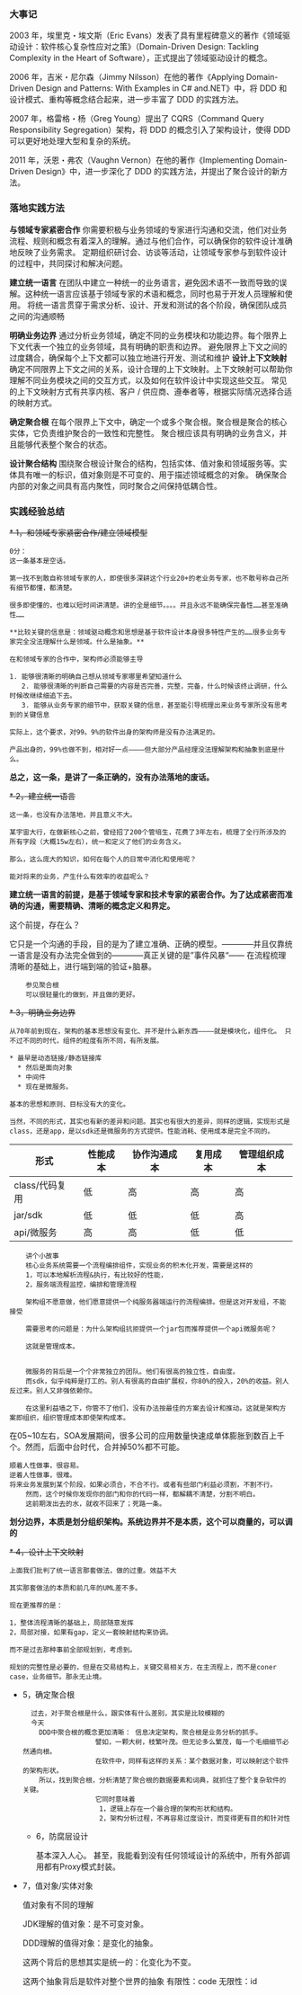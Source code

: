 ### 大事记

2003 年，埃里克・埃文斯（Eric Evans）发表了具有里程碑意义的著作《领域驱动设计：软件核心复杂性应对之策》（Domain-Driven Design:
Tackling Complexity in the Heart of Software），正式提出了领域驱动设计的概念。

2006 年，吉米・尼尔森（Jimmy Nilsson）在他的著作《Applying Domain-Driven Design and Patterns: With Examples in C#
and.NET》中，将 DDD 和设计模式、重构等概念结合起来，进一步丰富了 DDD 的实践方法。

2007 年，格雷格・杨（Greg Young）提出了 CQRS（Command Query Responsibility Segregation）架构，将 DDD 的概念引入了架构设计，使得
DDD 可以更好地处理大型和复杂的系统。

2011 年，沃恩・弗农（Vaughn Vernon）在他的著作《Implementing Domain-Driven Design》中，进一步深化了 DDD 的实践方法，并提出了聚合设计的新方法。

### 落地实践方法

**与领域专家紧密合作**
你需要积极与业务领域的专家进行沟通和交流，他们对业务流程、规则和概念有着深入的理解。通过与他们合作，可以确保你的软件设计准确地反映了业务需求。
定期组织研讨会、访谈等活动，让领域专家参与到软件设计的过程中，共同探讨和解决问题。

**建立统一语言**
在团队中建立一种统一的业务语言，避免因术语不一致而导致的误解。这种统一语言应该基于领域专家的术语和概念，同时也易于开发人员理解和使用。
将统一语言贯穿于需求分析、设计、开发和测试的各个阶段，确保团队成员之间的沟通顺畅

**明确业务边界**
通过分析业务领域，确定不同的业务模块和功能边界。每个限界上下文代表一个独立的业务领域，具有明确的职责和边界。
避免限界上下文之间的过度耦合，确保每个上下文都可以独立地进行开发、测试和维护
**设计上下文映射**
确定不同限界上下文之间的关系，设计合理的上下文映射。上下文映射可以帮助你理解不同业务模块之间的交互方式，以及如何在软件设计中实现这些交互。
常见的上下文映射方式有共享内核、客户 / 供应商、遵奉者等，根据实际情况选择合适的映射方式。

**确定聚合根**
在每个限界上下文中，确定一个或多个聚合根。聚合根是聚合的核心实体，它负责维护聚合的一致性和完整性。
聚合根应该具有明确的业务含义，并且能够代表整个聚合的状态。

**设计聚合结构**
围绕聚合根设计聚合的结构，包括实体、值对象和领域服务等。实体具有唯一的标识，值对象则是不可变的、用于描述领域概念的对象。
确保聚合内部的对象之间具有高内聚性，同时聚合之间保持低耦合性。

### 实践经验总结

~~* 1，和领域专家紧密合作/建立领域模型~~

    0分：
    这一条基本是空话。
    
    第一找不到敢自称领域专家的人，即使很多深耕这个行业20+的老业务专家，也不敢号称自己所有细节都懂，都清楚。
    
    很多即使懂的，也难以短时间讲清楚。讲的全是细节。。。。并且永远不能确保完备性……甚至准确性……
    
    **比较关键的信息是：领域驱动概念和思想是基于软件设计本身很多特性产生的……很多业务专家完全没法理解什么是领域。什么是抽象。**
    
    在和领域专家的合作中，架构师必须能够主导
    
    1. 能够很清晰的明确自己想从领域专家哪里希望知道什么
       2. 能够很清晰的判断自己需要的内容是否完善，完整，完备，什么时候该终止调研，什么时候改继续细追下去。
       3. 能够从业务专家的细节中，获取关键的信息，甚至能引导梳理出来业务专家所没有思考到的关键信息
    
    实际上，这个要求，对99。9%的软件出身的架构师是没有办法满足的。
    
    产品出身的，99%也做不到，相对好一点————但大部分产品经理没法理解架构和抽象到底是什么。

**总之，这一条，是讲了一条正确的，没有办法落地的废话。**

~~* 2，建立统一语言~~
    
    这一条，也没有办法落地，并且意义不大。
    
    某宇宙大行，在做新核心之前，曾经招了200个管培生，花费了3年左右，梳理了全行所涉及的所有字段（大概15w左右），统一和定义了他们的业务含义。
    
    那么，这么庞大的知识，如何在每个人的日常中消化和使用呢？
    
    能对将来的业务，产生什么有效率的收益呢么？

**建立统一语言的前提，是基于领域专家和技术专家的紧密合作。为了达成紧密而准确的沟通，需要精确、清晰的概念定义和界定。**

这个前提，存在么？

它只是一个沟通的手段，目的是为了建立准确、正确的模型。————并且仅靠统一语言是没有办法完全做到的————真正关键的是”事件风暴“——
在流程梳理清晰的基础上，进行端到端的验证+脑暴。

        参见聚合根
        可以很轻量化的做到，并且做的更好。

~~* 3，明确业务边界~~
    
    从70年前到现在，架构的基本思想没有变化、并不是什么新东西————就是模块化，组件化。 只不过不同的时代，组件的粒度有所不同，有所发展。
    
    * 最早是动态链接/静态链接库
      * 然后是面向对象
      * 中间件
      * 现在是微服务。
    
    基本的思想和原则、目标没有大的变化。
    
    当然，不同的形式，其实也有新的差异和问题。其实也有很大的差异，同样的逻辑，实现形式是class，还是app，是以sdk还是微服务的方式提供。性能消耗、使用成本是完全不同的。

| 形式         | 性能成本 | 协作沟通成本 | 复用成本 | 管理组织成本 |
|------------|------|--------|------|--------|
| class/代码复用 | 低    | 高      | 高    | 高      |
| jar/sdk    | 低    | 低      | 低    | 高      |
| api/微服务    | 高    | 高      | 低    | 低      |

        讲个小故事
        核心业务系统需要一个流程编排组件，实现业务的积木化开发，需要是这样的
        1，可以本地解析流程&执行，有比较好的性能，
        2，服务端流程监控，编排和管理流程
        
        架构组不愿意做，他们愿意提供一个纯服务器端运行的流程编排。但是这对开发组，不能接受

        需要思考的问题是：为什么架构组抗拒提供一个jar包而推荐提供一个api微服务呢？

        这就是管理成本。


        微服务的背后是一个个非常独立的团队。他们有很高的独立性，自由度。
        而sdk，似乎纯粹是打工的。别人有很高的自由扩展权，你80%的投入，20%的收益。别人反过来。别人又非强依赖你。

        在这里利益墙之下，你管不了他们，没有办法按最佳的方案去设计和推动。这就是架构方案即组织，组织管理成本即使架构成本。


在05~10左右，SOA发展期间，很多公司的应用数量快速成单体膨胀到数百上千个。然而，后面中台时代，合并掉50%都不可能。

    顺着人性做事，很容易。
    逆着人性做事，很难。
    将来业务发展到某个阶段，如果必须合，不合不行。或者有些部门利益必须割，不割不行。
        然而，这个时候你发现你的部门和你的代码一样，都解耦不清楚，分割不明白。
        这前期泼出去的水，就收不回来了；死路一条。
    
   **划分边界，本质是划分组织架构。系统边界并不是本质，这个可以商量的，可以调的**

~~* 4，设计上下文映射~~

    上面我们批判了统一语言那套做法，做的过重。效益不大
    
    其实那套做法的本质和前几年的UML差不多。
    
    现在更推荐的是：
    
    1，整体流程清晰的基础上，局部随意发挥
    2，局部对接，如果有gap，定义一套映射结构来协调。
    
    而不是过去那种事前全部规划到，考虑到。
    
    规划的完整性是必要的，但是在交易结构上，关键交易相关方，在主流程上，而不是coner case，业务细节。那永无止境。

* 5，确定聚合根

        过去，对于聚合根是什么，跟实体有什么差别，其实是比较模糊的
        今天
          DDD中聚合根的概念更加清晰： 信息决定架构，聚合根是业务分析的抓手。
                        譬如，一颗大树，枝繁叶茂。但无论多么繁茂，每一个毛细细节必然通向根。
                        在软件中，同样有这样的关系：某个数据对象，可以映射这个软件的架构形状。
          所以，找到聚合根，分析清楚了聚合根的数据要素和词典，就抓住了整个复杂软件的关键。
                        它同时意味着
                         1，逻辑上存在一个最合理的架构形状和结构。
                         2，架构分析过程，不再容易过度设计，而变得更有目的和针对性

  * 6，防腐层设计


    
      基本深入人心。
        甚至，我能看到没有任何领域设计的系统中，所有外部调用都有Proxy模式封装。


* 7，值对象/实体对象
    
    值对象有不同的理解
    
    JDK理解的值对象：是不可变对象。

    DDD理解的值得对象：是变化的抽象。

    这两个背后的思想其实是统一的：化变化为不变。
            
 
    这两个抽象背后是软件对整个世界的抽象
    有限性：code
    无限性：id